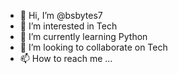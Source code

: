 - 👋 Hi, I’m @bsbytes7
- 👀 I’m interested in Tech 
- 🌱 I’m currently learning Python
- 💞️ I’m looking to collaborate on Tech
- 📫 How to reach me ...

<!---
bsbytes7/bsbytes7 is a ✨ special ✨ repository because its `README.md` (this file) appears on your GitHub profile.
You can click the Preview link to take a look at your changes.
--->
